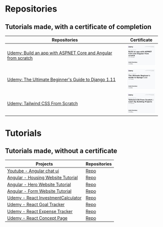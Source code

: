 # Repositories
## Tutorials made, with a certificate of completion

| Repositories | Certificate |
| --- | --- |
| [Udemy: Build an app with ASPNET Core and Angular from scratch](https://github.com/ckarakoc/DatingApp) | [<img src="UC-44c751e8-dada-4d47-9f72-60a8d8ee8055.jpg" width="100">](https://raw.githubusercontent.com/ckarakoc/Certificates/refs/heads/master/UC-44c751e8-dada-4d47-9f72-60a8d8ee8055.jpg) |
| [Udemy: The Ultimate Beginner's Guide to Django 1.11](https://github.com/ckarakoc/404) | [<img src="UC-c57f2e42-efca-4b61-ac39-6689faf96b85.jpg" width="100">](https://raw.githubusercontent.com/ckarakoc/Certificates/refs/heads/master/UC-c57f2e42-efca-4b61-ac39-6689faf96b85.jpg) |
| [Udemy: Tailwind CSS From Scratch](https://ckarakoc.github.io/TailwindFromScratch/) | [<img src="UC-cc60bd50-9594-4f32-bd9a-55bcf202ff8d.jpg" width="100">](https://raw.githubusercontent.com/ckarakoc/Certificates/refs/heads/master/UC-cc60bd50-9594-4f32-bd9a-55bcf202ff8d.jpg) |



# Tutorials
## Tutorials made, without a certificate

| Projects | Repositories |
| --- | --- |
| [Youtube - Angular chat ui](https://ckarakoc.github.io/ng-chat-ui-setup/) | [Repo](https://github.com/ckarakoc/ng-chat-ui-setup) |
| [Angular - Housing Website Tutorial](https://ckarakoc.github.io/Angular/) |[Repo](https://github.com/ckarakoc/Angular) |
| [Angular - Hero Website Tutorial](https://ckarakoc.github.io/AngularHero/heroes) | [Repo](https://github.com/ckarakoc/AngularHero) |
| [Angular - Form Website Tutorial](https://ckarakoc.github.io/AngularForm/) | [Repo](https://github.com/ckarakoc/AngularForm) |
| [Udemy - React InvestmentCalculator](https://ckarakoc.github.io/InvestmentCalculator/) | [Repo](https://github.com/ckarakoc/InvestmentCalculator) |
| [Udemy - React Goal Tracker](https://ckarakoc.github.io/DemoProjectS7/) | [Repo](https://github.com/ckarakoc/DemoProjectS7) |
| [Udemy - React Expense Tracker](https://ckarakoc.github.io/ExpenseTracker/) | [Repo](https://github.com/ckarakoc/ExpenseTracker) |
| [Udemy - React Concept Page](https://ckarakoc.github.io/ExampleStartingReactSite/) | [Repo](https://github.com/ckarakoc/ExampleStartingReactSite) |
